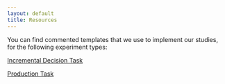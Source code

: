 ```yaml
---
layout: default
title: Resources
---
```


You can find commented templates that we use to implement our studies, for the following experiment types:

[Incremental Decision Task](../../experiments/templates/incremental_decision/)

[Production Task](../../experiments/templates/production/)
